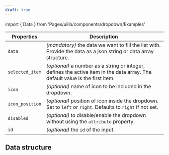 ```yaml
---
draft: true
---
```


import { Data } from 'Pages/uilib/components/dropdown/Examples'

| Properties      | Description                                                                                                                   |
| --------------- | ----------------------------------------------------------------------------------------------------------------------------- |
| `data`          | _(mandatory)_ the data we want to fill the list with. Provide the data as a json string or data array structure.              |
| `selected_item` | _(optional)_ a number as a string or integer, defines the active item in the data array. The default value is the first item. |
| `icon`          | _(optional)_ name of icon to be included in the dropdown.                                                                     |
| `icon_position` | _(optional)_ position of icon inside the dropdown. Set to `left` or `right`. Defaults to `right` if not set.                  |
| `disabled`      | _(optional)_ to disable/enable the dropdown without using the `attribute` property.                                           |
| `id`            | _(optional)_ the `id` of the input.                                                                                           |

## Data structure

<Data />
